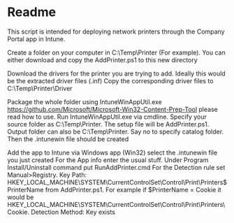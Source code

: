 # Readme
This script is intended for deploying network printers through the Company Portal app in Intune.

Create a folder on your computer in C:\Temp\Printer (For example).
You can either download and copy the AddPrinter.ps1 to this new directory

Download the drivers for the printer you are trying to add. Ideally this would be the extracted driver files (.inf)
Copy the corresponding driver files to C:\Temp\Printer\Driver 

Package the whole folder using IntuneWinAppUtil.exe https://github.com/Microsoft/Microsoft-Win32-Content-Prep-Tool please read how to use.
Run IntuneWinAppUtil.exe via cmdline. Specify your source folder as C:\Temp\Printer. The setup file will be AddPrinter.ps1. Output folder can also be C:\Temp\Printer. Say no to specify catalog folder. Then the .intunewin file should be created


Add the app to Intune via Windows app (Win32) select the .intunewin file you just created
For the App info enter the usual stuff. Under Program Install/Uninstall command put RunAddPrinter.cmd
For the Detection rule set Manual>Registry. Key Path: HKEY_LOCAL_MACHINE\SYSTEM\CurrentControlSet\Control\Print\Printers\$PrinterName from AddPrinter.ps1. For example if $PrinterName = Cookie it would be HKEY_LOCAL_MACHINE\SYSTEM\CurrentControlSet\Control\Print\Printers\Cookie. Detection Method: Key exists
